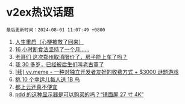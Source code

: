 # v2ex热议话题

`最后更新时间：2024-08-01 11:07:49 +0800`

1. [人生重启（心梗被救了回来）](https://www.v2ex.com/t/1061532)
1. [16 小时断食法坚持了一个月……](https://www.v2ex.com/t/1061624)
1. [老哥们 这次郑州取消限价了，房子能上车了吗？](https://www.v2ex.com/t/1061633)
1. [我 30 多岁，已经被后生们叫老古董了](https://www.v2ex.com/t/1061637)
1. [[续] vv.meme - 一种对独立开发者友好的收费方式 + $3000 谜题游戏](https://www.v2ex.com/t/1061427)
1. [挑 10 个幸运儿每人送 1B 鸟](https://www.v2ex.com/t/1061457)
1. [都上云还真不便宜](https://www.v2ex.com/t/1061497)
1. [pdd 的这种显示器是可以购买的吗？“镜面屏 27 寸 4K”](https://www.v2ex.com/t/1061432)

